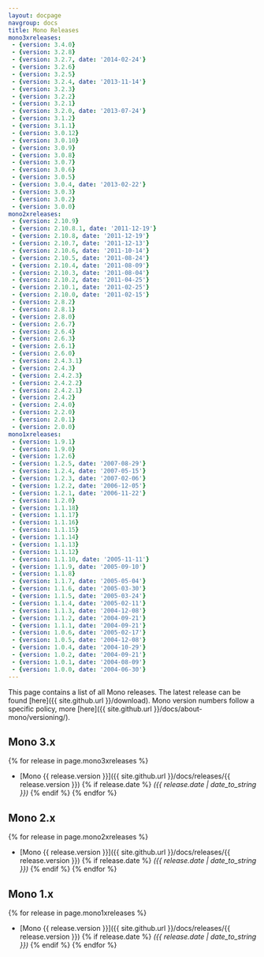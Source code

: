 ```yaml
---
layout: docpage
navgroup: docs
title: Mono Releases
mono3xreleases:
 - {version: 3.4.0}
 - {version: 3.2.8}
 - {version: 3.2.7, date: '2014-02-24'}
 - {version: 3.2.6}
 - {version: 3.2.5}
 - {version: 3.2.4, date: '2013-11-14'}
 - {version: 3.2.3}
 - {version: 3.2.2}
 - {version: 3.2.1}
 - {version: 3.2.0, date: '2013-07-24'}
 - {version: 3.1.2}
 - {version: 3.1.1}
 - {version: 3.0.12}
 - {version: 3.0.10}
 - {version: 3.0.9}
 - {version: 3.0.8}
 - {version: 3.0.7}
 - {version: 3.0.6}
 - {version: 3.0.5}
 - {version: 3.0.4, date: '2013-02-22'}
 - {version: 3.0.3}
 - {version: 3.0.2}
 - {version: 3.0.0}
mono2xreleases:
 - {version: 2.10.9}
 - {version: 2.10.8.1, date: '2011-12-19'}
 - {version: 2.10.8, date: '2011-12-19'}
 - {version: 2.10.7, date: '2011-12-13'}
 - {version: 2.10.6, date: '2011-10-14'}
 - {version: 2.10.5, date: '2011-08-24'}
 - {version: 2.10.4, date: '2011-08-09'}
 - {version: 2.10.3, date: '2011-08-04'}
 - {version: 2.10.2, date: '2011-04-25'}
 - {version: 2.10.1, date: '2011-02-25'}
 - {version: 2.10.0, date: '2011-02-15'}
 - {version: 2.8.2}
 - {version: 2.8.1}
 - {version: 2.8.0}
 - {version: 2.6.7}
 - {version: 2.6.4}
 - {version: 2.6.3}
 - {version: 2.6.1}
 - {version: 2.6.0}
 - {version: 2.4.3.1}
 - {version: 2.4.3}
 - {version: 2.4.2.3}
 - {version: 2.4.2.2}
 - {version: 2.4.2.1}
 - {version: 2.4.2}
 - {version: 2.4.0}
 - {version: 2.2.0}
 - {version: 2.0.1}
 - {version: 2.0.0}
mono1xreleases:
 - {version: 1.9.1}
 - {version: 1.9.0}
 - {version: 1.2.6}
 - {version: 1.2.5, date: '2007-08-29'}
 - {version: 1.2.4, date: '2007-05-15'}
 - {version: 1.2.3, date: '2007-02-06'}
 - {version: 1.2.2, date: '2006-12-05'}
 - {version: 1.2.1, date: '2006-11-22'}
 - {version: 1.2.0}
 - {version: 1.1.18}
 - {version: 1.1.17}
 - {version: 1.1.16}
 - {version: 1.1.15}
 - {version: 1.1.14}
 - {version: 1.1.13}
 - {version: 1.1.12}
 - {version: 1.1.10, date: '2005-11-11'}
 - {version: 1.1.9, date: '2005-09-10'}
 - {version: 1.1.8}
 - {version: 1.1.7, date: '2005-05-04'}
 - {version: 1.1.6, date: '2005-03-30'}
 - {version: 1.1.5, date: '2005-03-24'}
 - {version: 1.1.4, date: '2005-02-11'}
 - {version: 1.1.3, date: '2004-12-08'}
 - {version: 1.1.2, date: '2004-09-21'}
 - {version: 1.1.1, date: '2004-09-21'}
 - {version: 1.0.6, date: '2005-02-17'}
 - {version: 1.0.5, date: '2004-12-08'}
 - {version: 1.0.4, date: '2004-10-29'}
 - {version: 1.0.2, date: '2004-09-21'}
 - {version: 1.0.1, date: '2004-08-09'}
 - {version: 1.0.0, date: '2004-06-30'}
---
```


This page contains a list of all Mono releases. The latest release can be found [here]({{ site.github.url }}/download).
Mono version numbers follow a specific policy, more [here]({{ site.github.url }}/docs/about-mono/versioning/).

## Mono 3.x
{% for release in page.mono3xreleases %}
  - [Mono {{ release.version }}]({{ site.github.url }}/docs/releases/{{ release.version }}) {% if release.date %} *({{ release.date | date_to_string }})* {% endif %}
{% endfor %}

## Mono 2.x
{% for release in page.mono2xreleases %}
  - [Mono {{ release.version }}]({{ site.github.url }}/docs/releases/{{ release.version }}) {% if release.date %} *({{ release.date | date_to_string }})* {% endif %}
{% endfor %}

## Mono 1.x
{% for release in page.mono1xreleases %}
  - [Mono {{ release.version }}]({{ site.github.url }}/docs/releases/{{ release.version }}) {% if release.date %} *({{ release.date | date_to_string }})* {% endif %}
{% endfor %}
